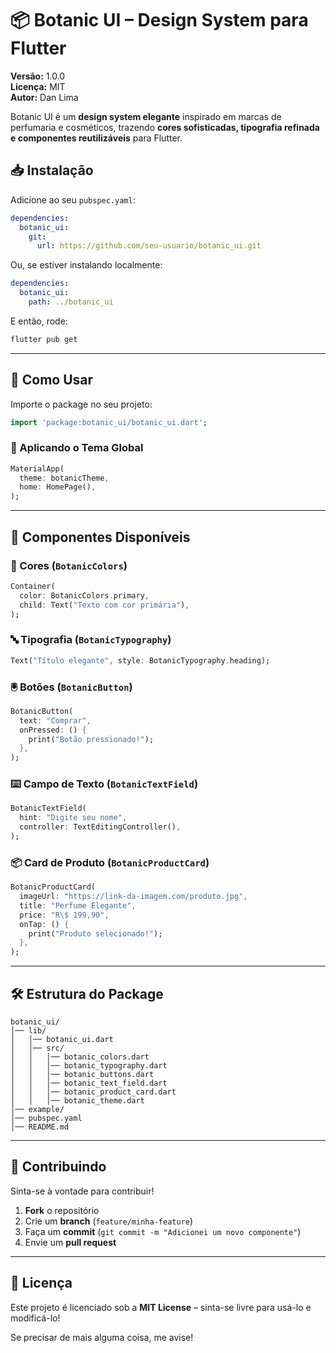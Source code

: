 # **📦 Botanic UI – Design System para Flutter**

**Versão:** 1.0.0  
**Licença:** MIT  
**Autor:** Dan Lima

Botanic UI é um **design system elegante** inspirado em marcas de perfumaria e cosméticos, trazendo **cores sofisticadas, tipografia refinada e componentes reutilizáveis** para Flutter.

## **📥 Instalação**

Adicione ao seu `pubspec.yaml`:

```yaml
dependencies:
  botanic_ui:
    git:
      url: https://github.com/seu-usuario/botanic_ui.git
```

Ou, se estiver instalando localmente:

```yaml
dependencies:
  botanic_ui:
    path: ../botanic_ui
```

E então, rode:

```sh
flutter pub get
```

---

## **🚀 Como Usar**

Importe o package no seu projeto:

```dart
import 'package:botanic_ui/botanic_ui.dart';
```

### **🎨 Aplicando o Tema Global**

```dart
MaterialApp(
  theme: botanicTheme,
  home: HomePage(),
);
```

---

## **📌 Componentes Disponíveis**

### **🎨 Cores (`BotanicColors`)**

```dart
Container(
  color: BotanicColors.primary,
  child: Text("Texto com cor primária"),
);
```

### **🔤 Tipografia (`BotanicTypography`)**

```dart
Text("Título elegante", style: BotanicTypography.heading);
```

### **🖲️ Botões (`BotanicButton`)**

```dart
BotanicButton(
  text: "Comprar",
  onPressed: () {
    print("Botão pressionado!");
  },
);
```

### **⌨️ Campo de Texto (`BotanicTextField`)**

```dart
BotanicTextField(
  hint: "Digite seu nome",
  controller: TextEditingController(),
);
```

### **📦 Card de Produto (`BotanicProductCard`)**

```dart
BotanicProductCard(
  imageUrl: "https://link-da-imagem.com/produto.jpg",
  title: "Perfume Elegante",
  price: "R\$ 199,90",
  onTap: () {
    print("Produto selecionado!");
  },
);
```

---

## **🛠️ Estrutura do Package**

```
botanic_ui/
│── lib/
│   │── botanic_ui.dart
│   │── src/
│   │   │── botanic_colors.dart
│   │   │── botanic_typography.dart
│   │   │── botanic_buttons.dart
│   │   │── botanic_text_field.dart
│   │   │── botanic_product_card.dart
│   │   │── botanic_theme.dart
│── example/
│── pubspec.yaml
│── README.md
```

---

## **📌 Contribuindo**

Sinta-se à vontade para contribuir!

1. **Fork** o repositório
2. Crie um **branch** (`feature/minha-feature`)
3. Faça um **commit** (`git commit -m "Adicionei um novo componente"`)
4. Envie um **pull request**

---

## **📜 Licença**

Este projeto é licenciado sob a **MIT License** – sinta-se livre para usá-lo e modificá-lo!

Se precisar de mais alguma coisa, me avise!
